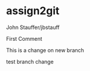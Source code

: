 # assign2git
John Stauffer/jbstauff

First Comment

This is a change on new branch

test branch change

